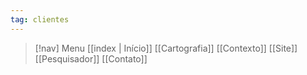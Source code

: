 ```yaml
---
tag: clientes
---
```

> [!nav]  Menu
> [[index | Início]]  [[Cartografia]]  [[Contexto]]  [[Site]]  [[Pesquisador]]  [[Contato]]